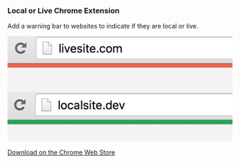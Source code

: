 ### Local or Live Chrome Extension

Add a warning bar to websites to indicate if they are local or live.

![](images/both.png)

[Download on the Chrome Web Store](https://chrome.google.com/webstore/detail/local-or-live/jkaaaiinegnfdfimdmmppljjomlidnlo)